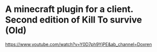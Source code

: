 # A minecraft plugin for a client. Second edition of Kill To survive (Old)
https://www.youtube.com/watch?v=Y0D7ph9YjPE&ab_channel=Doxren
